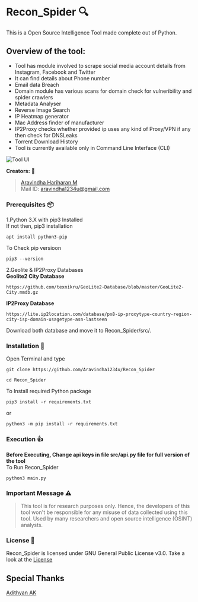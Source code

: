 # Recon_Spider  :mag:
  This is a Open Source Intelligence Tool made complete out of Python.
  
## Overview of the tool:

* Tool has module involved to scrape social media account details from Instagram, Facebook and Twitter
* It can find details about Phone number
* Email data Breach
* Domain module has various scans for domain check for vulneribility and spider crawlers
* Metadata Analyser
* Reverse Image Search 
* IP Heatmap generator
* Mac Address finder of manufacturer
* IP2Proxy checks whether provided ip uses any kind of Proxy/VPN if any then check for DNSLeaks
* Torrent Download History
* Tool is currently available only in Command Line Interface (CLI)

![Tool UI](https://drive.google.com/uc?export=view&id=12pJcN7J20XfzdY16sMKs0ddSaja5-lMn)

**Creators:**  :bust_in_silhouette:
> [Aravindha Hariharan M](https://github.com/Aravindha1234u)  
  Mail ID: aravindha1234u@gmail.com

### Prerequisites  :package:
1.Python 3.X with pip3 Installed  
If not then, pip3 installation  
```
apt install python3-pip
```  
To Check pip versioon  
```
pip3 --version
```
2.Geolite & IP2Proxy Databases  
**Geolite2 City Database**
```
https://github.com/texnikru/GeoLite2-Database/blob/master/GeoLite2-City.mmdb.gz
```

**IP2Proxy Database**
```
https://lite.ip2location.com/database/px8-ip-proxytype-country-region-city-isp-domain-usagetype-asn-lastseen
```
Download both database and move it to Recon_Spider/src/.

### Installation  :floppy_disk:
Open Terminal and type
```
git clone https://github.com/Aravindha1234u/Recon_Spider

cd Recon_Spider
```

To Install required Python package

```
pip3 install -r requirements.txt
```
or
```
python3 -m pip install -r requirements.txt
```

### Execution  :+1:
**Before Executing, Change api keys in file src/api.py file for full version of the tool**  
To Run Recon_Spider
```
python3 main.py
```

### Important Message  :warning:

>This tool is for research purposes only. Hence, the developers of this tool won't be responsible for any misuse of data collected using this tool. Used by many researchers and open source intelligence (OSINT) analysts.

### License  :page_facing_up:
Recon_Spider is licensed under GNU General Public License v3.0. Take a look at the [License](https://github.com/Aravindha1234u/Recon_Spider/blob/master/LICENSE)

## Special Thanks 
[Adithyan AK](https://github.com/adithyan-ak)
